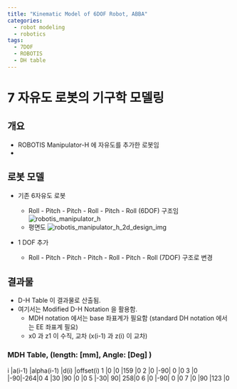 ```yaml
---
title: "Kinematic Model of 6DOF Robot, ABBA"
categories:
  - robot modeling
  - robotics
tags:
  - 7DOF
  - ROBOTIS
  - DH table
---
```


# 7 자유도 로봇의 기구학 모델링
## 개요
- ROBOTIS Manipulator-H 에 자유도를 추가한 로봇임
- 

## 로봇 모델  
- 기존 6자유도 로봇  
  - Roll - Pitch - Pitch - Roll - Pitch - Roll (6DOF) 구조임  
![robotis_manipulator_h](http://emanual.robotis.com/assets/images/platform/manipulator_h/manipulator_product.gif)  
  - 평면도
![robotis_manipulator_h_2d_design_img](http://emanual.robotis.com/assets/images/platform/manipulator_h/manipulator_h_001.jpg)  
  
- 1 DOF 추가
  - Roll - Pitch - Pitch - Pitch - Roll - Pitch - Roll (7DOF) 구조로 변경

## 결과물
- D-H Table 이 결과물로 산출됨.
- 여기서는 Modified D-H Notation 을 활용함.
  - MDH notation 에서는 base 좌표계가 필요함 (standard DH notation 에서는 EE 좌표계 필요)
  - x0 과 z1 이 수직, 교차 (x(i-1) 과 z(i) 이 교차)

### MDH Table, (length: [mm], Angle: [Deg] )
i	|a(i-1)	|alpha(i-1)	|d(i)	|offset(i)
1	|0	|0	|159 |0
2	|0	|-90|	0	 |0
3	|0	|-90|-264|0
4	|30	|90	|0	 |0
5	|-30|	90|	258|0
6	|0	|-90|	0	 |0
7	|0	|90	|123 |0

